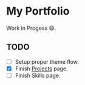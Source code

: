 # My Portfolio

Work in Progess 😄.

## TODO

- [ ] Setup proper theme flow.
- [x] Finish [Projects](./src/pages/projects.tsx) page.
- [ ] Finish Skills page.
